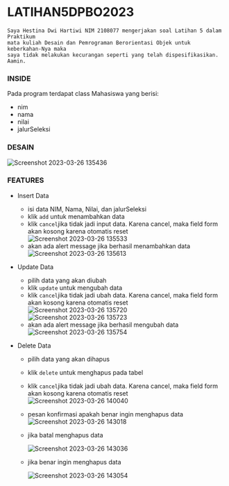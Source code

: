 # LATIHAN5DPBO2023

    Saya Hestina Dwi Hartiwi NIM 2108077 mengerjakan soal Latihan 5 dalam Praktikum
    mata kuliah Desain dan Pemrograman Berorientasi Objek untuk keberkahan-Nya maka 
    saya tidak melakukan kecurangan seperti yang telah dispesifikasikan. Aamin.

### INSIDE
Pada program terdapat class Mahasiswa yang berisi:
- nim
- nama
- nilai
- jalurSeleksi

### DESAIN 
![Screenshot 2023-03-26 135436](https://user-images.githubusercontent.com/100210178/227760961-c77f67c0-2db5-45cb-8ea0-8c082c019e46.png)
  
### FEATURES
- Insert Data
  - isi data NIM, Nama, Nilai, dan jalurSeleksi
  - klik ```add``` untuk menambahkan data
  - klik ```cancel```jika tidak jadi input data. Karena cancel, maka field form akan kosong karena otomatis reset
![Screenshot 2023-03-26 135533](https://user-images.githubusercontent.com/100210178/227760936-18ebcf6b-d56f-41e1-b926-fd0953f6aafd.png)
  - akan ada alert message jika berhasil menambahkan data
![Screenshot 2023-03-26 135613](https://user-images.githubusercontent.com/100210178/227760925-e66af305-954b-4b8b-a80c-ef327f081795.png)


- Update Data
  - pilih data yang akan diubah
  - klik ```update``` untuk mengubah data
  - klik ```cancel```jika tidak jadi ubah data. Karena cancel, maka field form akan kosong karena otomatis reset
![Screenshot 2023-03-26 135720](https://user-images.githubusercontent.com/100210178/227762105-137d63cd-60ba-4e6a-978a-58d63aad77be.png)
![Screenshot 2023-03-26 135723](https://user-images.githubusercontent.com/100210178/227761313-902364e9-445f-4e19-91f0-64c866540979.png)
  - akan ada alert message jika berhasil mengubah data
![Screenshot 2023-03-26 135754](https://user-images.githubusercontent.com/100210178/227761324-8cdcfe65-4fa7-4ae1-9442-43285ea3b2ee.png)


- Delete Data
  - pilih data yang akan dihapus
  - klik ```delete``` untuk menghapus pada tabel
  - klik ```cancel```jika tidak jadi ubah data. Karena cancel, maka field form akan kosong karena otomatis reset
![Screenshot 2023-03-26 140040](https://user-images.githubusercontent.com/100210178/227761339-cc0fcf11-b90d-41a0-9fd0-58c22bd7298f.png)
  - pesan konfirmasi apakah benar ingin menghapus data
![Screenshot 2023-03-26 143018](https://user-images.githubusercontent.com/100210178/227761870-a48d9072-9f4f-4431-80ae-7f4f0792e538.png)
  - jika batal menghapus data
  
    ![Screenshot 2023-03-26 143036](https://user-images.githubusercontent.com/100210178/227761861-475521c1-2077-4ad8-bb39-0642ab9405eb.png)
  - jika benar ingin menghapus data


    ![Screenshot 2023-03-26 143054](https://user-images.githubusercontent.com/100210178/227761851-5761a94a-cdb0-48e0-9112-41311bd7a333.png)
